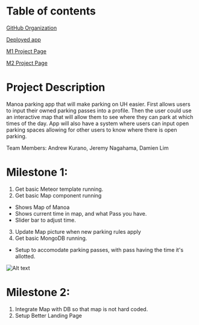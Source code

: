 # Table of contents

[GitHub Organization](https://github.com/manoamaps/source)

[Deployed app](http://manoamaps.meteorapp.com/#/)

[M1 Project Page](https://github.com/manoamaps/source/projects/1)

[M2 Project Page](https://github.com/manoamaps/source/projects/2)

# Project Description
Manoa parking app that will make parking on UH easier. First allows users to input their owned parking passes into a profile.  Then the user could use an interactive map that will allow them to see where they can park at which times of the day.  App will also have a system where users can input open parking spaces allowing for other users to know where there is open parking.

Team Members: Andrew Kurano, Jeremy Nagahama, Damien Lim

# Milestone 1:
 1. Get basic Meteor template running.
 2. Get basic Map component running 
  * Shows Map of Manoa
  * Shows current time in map, and what Pass you have.
  * Slider bar to adjust time.
 3. Update Map picture when new parking rules apply  
 4. Get basic MongoDB running.
  * Setup to accomodate parking passes, with pass having the time it's allotted.
  
![Alt text](/imgs/Add.jpg?raw=true "asdf")


# Milestone 2:
1. Integrate Map with DB so that map is not hard coded.
2. Setup Better Landing Page















